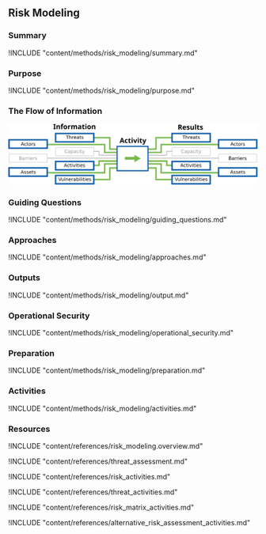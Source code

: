 ## Risk Modeling

### Summary
!INCLUDE "content/methods/risk_modeling/summary.md"

### Purpose
!INCLUDE "content/methods/risk_modeling/purpose.md"

### The Flow of Information
![Risk Modeling Information Flow](content/images/info_flows/risk_modeling.svg)

### Guiding Questions
!INCLUDE "content/methods/risk_modeling/guiding_questions.md"

### Approaches
!INCLUDE "content/methods/risk_modeling/approaches.md"

### Outputs
!INCLUDE "content/methods/risk_modeling/output.md"

### Operational Security
!INCLUDE "content/methods/risk_modeling/operational_security.md"

### Preparation
!INCLUDE "content/methods/risk_modeling/preparation.md"

### Activities
!INCLUDE "content/methods/risk_modeling/activities.md"

### Resources
<div class="greybox">

!INCLUDE "content/references/risk_modeling.overview.md"

!INCLUDE "content/references/threat_assessment.md"

!INCLUDE "content/references/risk_activities.md"

!INCLUDE "content/references/threat_activities.md"

!INCLUDE "content/references/risk_matrix_activities.md"

!INCLUDE "content/references/alternative_risk_assessment_activities.md"

</div>

